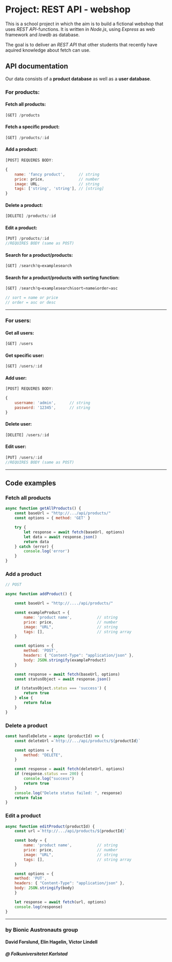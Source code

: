 # Project: REST API - webshop



This is a school project in which the aim is to build a fictional webshop that uses *REST API*-functions.
It is written in *Node.js*, using *Express* as web framework and *lowdb* as database.

The goal is to deliver an *REST API* that other students that recently have aquired knowledge about fetch can use.

## API documentation
Our data consists of a **product database** as well as a **user database**.



### For products:


#### Fetch all products:
```js
[GET] /products
```

#### Fetch a specific product:
```js
[GET] /products/:id
```

#### Add a product:
```js
[POST] REQUIRES BODY:

{
    name: 'fancy product',      // string
    price: price,               // number
    image: URL,                 // string
    tags: ['string', 'string'], // [string]
}
```

#### Delete a product:
```js
[DELETE] /products/:id
```

#### Edit a product:
```js
[PUT] /products/:id
//REQUIRES BODY (same as POST)
```

#### Search for a product/products:
```js
[GET] /search?q=examplesearch
```

#### Search for a product/products with sorting function:
```js
[GET] /search?q=examplesearch&sort=name&order=asc

// sort = name or price
// order = asc or desc
```


---
### For users:


#### Get all users:
```js
[GET] /users
```

#### Get specific user:
```js
[GET] /users/:id
```

#### Add user:
```js
[POST] REQUIRES BODY:

{
    username: 'admin',      // string
    password: '12345',      // string
}
```

#### Delete user:
```js
[DELETE] /users/:id
```

#### Edit user:
```js
[PUT] /users/:id
//REQUIRES BODY (same as POST)
```


---

## Code examples

### Fetch all products
```js
async function getAllProducts() {
    const baseUrl = "http://.../api/products/"
    const options = { method: 'GET' }

    try {
        let response = await fetch(baseUrl, options)
        let data = await response.json()
        return data
    } catch (error) {
        console.log('error')
    }
}

```


###  Add a product
```js
// POST

async function addProduct() {

    const baseUrl = "http://..../api/products/"

    const exampleProduct = {
        name: 'product name',           // string
        price: price,                   // number
        image: "URL",                   // string
        tags: [],                       // string array
    }

    const options = {
        method: 'POST',
        headers: { "Content-Type": "application/json" },
        body: JSON.stringify(exampleProduct)
    }

    const response = await fetch(baseUrl, options)
    const statusObject = await response.json()

    if (statusObject.status === 'success') {
        return true
    } else {
        return false
    }
}
```
### Delete a product
```js
const handleDelete = async (productId) => {
    const deleteUrl =`http://.../api/products/${productId}`

    const options = {
        method: "DELETE",
    }

    const response = await fetch(deleteUrl, options)
    if (response.status === 200) {
        console.log("success")
        return true
    }
    console.log("Delete status failed: ", response)
    return false
}

```

### Edit a product
```js
async function editProduct(productId) {
    const url =`http://.../api/products/${productId}`

    const body = {
        name: 'product name',           // string
        price: price,                   // number
        image: "URL",                   // string
        tags: [],                       // string array
    }

    const options = {
    method: 'PUT',
    headers: { "Content-Type": "application/json" },
    body: JSON.stringify(body)
    }

    let response = await fetch(url, options)
    console.log(response)
}


```

---


### by Bionic Austronauts group
#### David Forslund, Elin Hagelin, Victor Lindell
##### @ Folkuniversitetet Karlstad
